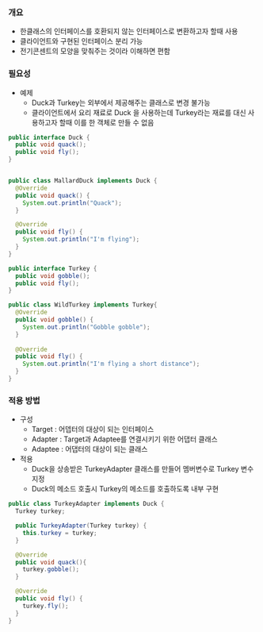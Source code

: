 ### 개요
- 한클래스의 인터페이스를 호환되지 않는 인터페이스로 변환하고자 할때 사용
- 클라이언트와 구현된 인터페이스 분리 가능
- 전기콘센트의 모양을 맞춰주는 것이라 이해하면 편함

### 필요성
- 예제
  - Duck과 Turkey는 외부에서 제공해주는 클래스로 변경 불가능
  - 클라이언트에서 요리 재료로 Duck 을 사용하는데 Turkey라는 재료를 대신 사용하고자 할때 이를 한 객체로 만들 수 없음
  
```java
public interface Duck {
  public void quack();
  public void fly();
}


public class MallardDuck implements Duck {
  @Override
  public void quack() {
    System.out.println("Quack");
  }

  @Override
  public void fly() {
    System.out.println("I'm flying");
  }
}

public interface Turkey {
  public void gobble();
  public void fly();
}

public class WildTurkey implements Turkey{
  @Override
  public void gobble() {
    System.out.println("Gobble gobble");
  }
  
  @Override
  public void fly() { 
    System.out.println("I'm flying a short distance");
  }
}
```

### 적용 방법
- 구성
  - Target : 어뎁터의 대상이 되는 인터페이스
  - Adapter : Target과 Adaptee를 연결시키기 위한 어댑터 클래스
  - Adaptee : 어댑터의 대상이 되는 클래스
- 적용
  - Duck을 상송받은 TurkeyAdapter 클래스를 만들어 멤버변수로 Turkey 변수 지정
  - Duck의 메소드 호출시 Turkey의 메소드를 호출하도록 내부 구현
  
```java
public class TurkeyAdapter implements Duck {
  Turkey turkey;

  public TurkeyAdapter(Turkey turkey) {
    this.turkey = turkey;
  }

  @Override
  public void quack(){ 
    turkey.gobble();
  }

  @Override
  public void fly() {
    turkey.fly();
  }
}
```
  
